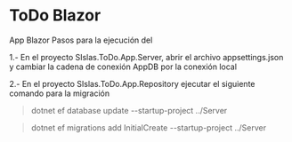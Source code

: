 # ToDo Blazor
App Blazor 
Pasos para la ejecución del

1.- En el proyecto SIslas.ToDo.App.Server, abrir el archivo appsettings.json y cambiar la cadena de conexión AppDB por la conexión local

2.- En el proyecto SIslas.ToDo.App.Repository ejecutar el siguiente comando para la migración
> dotnet ef database update --startup-project ../Server

> dotnet ef migrations add InitialCreate --startup-project ../Server

